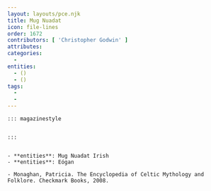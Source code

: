 ```yaml
---
layout: layouts/pce.njk
title: Mug Nuadat
icon: file-lines
order: 1672
contributors: [ 'Christopher Godwin' ]
attributes:
categories:
  - 
entities:
  - ()
  - ()
tags:
  - 
  - 
---
```

``` tab [group1:Info]
::: magazinestyle


:::
```
``` tab [group1:Attributes]
```
``` tab [group1:Entities]
- **entities**: Mug Nuadat Irish
- **entities**: Eógan
```
``` tab [group1:Sources]
- Monaghan, Patricia. The Encyclopedia of Celtic Mythology and Folklore. Checkmark Books, 2008.
```
